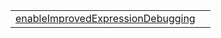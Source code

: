 |                                                                                                                                               |     |
| --------------------------------------------------------------------------------------------------------------------------------------------- | --- |
| [enableImprovedExpressionDebugging](https://hamedfathi.gitbook.io/aurelia-2-doc-api/debug/binding/function/enableimprovedexpressiondebugging) |     |